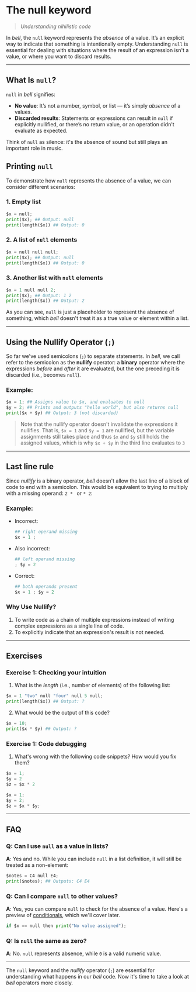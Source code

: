 # The null keyword

> _Understanding nihilistic code_

In _bell_, the `null` keyword represents the _absence_ of a value. It’s an explicit way to indicate that something is intentionally empty. Understanding `null` is essential for dealing with situations where the result of an expression isn't a value, or where you want to discard results.

---

## What Is `null`?

`null` in _bell_ signifies:

- **No value**: It’s not a number, symbol, or list — it’s simply _absence_ of a values.
- **Discarded results**: Statements or expressions can result in `null` if explicitly nullified, or there’s no return value, or an operation didn't evaluate as expected.

Think of `null` as silence: it's the absence of sound but still plays an important role in music.

## Printing `null`

To demonstrate how `null` represents the absence of a value, we can consider different scenarios:

### 1. Empty list

```py
$x = null;
print($x); ## Output: null
print(length($x)) ## Output: 0
```

### 2. A list of `null` elements

```py
$x = null null null;
print($x); ## Output: null
print(length($x)) ## Output: 0
```

### 3. Another list with `null` elements

```py
$x = 1 null null 2;
print($x); ## Output: 1 2
print(length($x)) ## Output: 2
```

As you can see, `null` is just a placeholder to represent the absence of something, which _bell_ doesn't treat it as a true value or element within a list.

---

## Using the Nullify Operator (`;`)

So far we've used semicolons (`;`) to separate statements. In _bell_, we call refer to the semicolon as the **nullify** operator: a **binary** operator where the expressions _before_ and _after_ it are evaluated, but the one preceding it is discarded (i.e., becomes `null`).

### Example:

```py
$x = 1; ## Assigns value to $x, and evaluates to null
$y = 2; ## Prints and outputs "hello world", but also returns null
print($x + $y) ## Output: 3 (not discarded)
```

> Note that the nullify operator doesn't invalidate the expressions it nullifies. That is, `$x = 1` and `$y = 1` are nullified, but the variable assignments still takes place and thus `$x` and `$y` still holds the assigned values, which is why `$x + $y` in the third line evaluates to `3`

---

## Last line rule

Since _nullify_ is a binary operator, _bell_ doesn't allow the last line of a block of code to end with a semicolon. This would be equivalent to trying to multiply with a missing operand: `2 * ` or `* 2`:

### Example:

- Incorrect:
  ```py
  ## right operand missing
  $x = 1 ;
  ```
- Also incorrect:
  ```py
  ## left operand missing
  ; $y = 2
  ```
- Correct:
  ```py
  ## both operands present
  $x = 1 ; $y = 2
  ```

### Why Use Nullify?

1. To write code as a chain of multiple expressions instead of writing complex expressions as a single line of code.
2. To explicitly indicate that an expression's result is not needed.

---

## Exercises

### Exercise 1: Checking your intuition

1. What is the _length_ (i.e., number of elements) of the following list:

```py
$x = 1 "two" null "four" null 5 null;
print(length($x)) ## Output: ?
```

2. What would be the output of this code?

```py
$x = 10;
print($x * $y) ## Output: ?
```

### Exercise 1: Code debugging

1. What's wrong with the following code snippets? How would you fix them?

```py
$x = 1;
$y = 2
$z = $x * 2
```

```py
$x = 1;
$y = 2;
$z = $x * $y;
```

---

## FAQ

### Q: Can I use `null` as a value in lists?

**A**: Yes and no. While you can include `null` in a list definition, it will still be treated as a non-element:

```py
$notes = C4 null E4;
print($notes); ## Outputs: C4 E4
```

### Q: Can I compare `null` to other values?

**A**: Yes, you can compare `null` to check for the absence of a value. Here's a preview of [conditionals](16_conditionals.md), which we'll cover later.

```py
if $x == null then print("No value assigned");
```

### Q: Is `null` the same as zero?

**A**: No. `null` represents absence, while `0` is a valid numeric value.

---

The `null` keyword and the _nullify_ operator (`;`) are essential for understanding what happens in our _bell_ code. Now it's time to take a look at _bell_ operators more closely.
